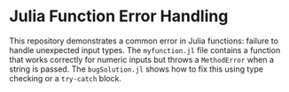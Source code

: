 # Julia Function Error Handling

This repository demonstrates a common error in Julia functions: failure to handle unexpected input types.  The `myfunction.jl` file contains a function that works correctly for numeric inputs but throws a `MethodError` when a string is passed. The `bugSolution.jl` shows how to fix this using type checking or a `try-catch` block.